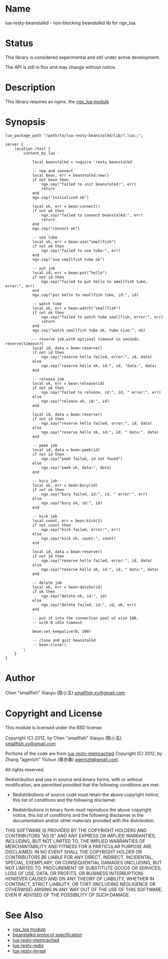 Name
====

lua-resty-beanstalkd - non-blocking beanstalkd lib for ngx_lua.

Status
======

This library is considered experimental and still under active development.

The API is still in flux and may change without notice.

Description
===========

This library requires an nginx, the [ngx_lua module](http://wiki.nginx.org/HttpLuaModule)

Synopsis
========

    lua_package_path "/path/to/lua-resty-beanstalkd/lib/?.lua;;";

    server {
        location /test {
            content_by_lua '

                local beanstalkd = require 'resty.beanstalkd'

                -- new and connect
                local bean, err = beanstalkd:new()
                if not bean then
                    ngx.say("failed to init beanstalkd:", err)
                    return
                end
                ngx.say("initialized ok")

                local ok, err = bean:connect()
                if not ok then
                    ngx.say("failed to connect beanstalkd:", err)
                    return
                end
                ngx.say("connect ok")

                -- use tube
                local ok, err = bean:use("smallfish")
                if not ok then
                    ngx.say("failed to use tube:", err)
                end
                ngx.say("use smallfish tube ok")

                -- put job
                local id, err = bean:put("hello")
                if not id then
                    ngx.say("failed to put hello to smallfish tube, error:", err)
                end
                ngx.say("put hello to smallfish tube, id:", id)

                -- watch tube
                local ok, err = bean:watch("smallfish")
                if not ok then
                    ngx.say("failed to watch tube smallfish, error:", err)
                    return
                end
                ngx.say("watch smallfish tube ok, tube size:", ok)

                -- reserve job,with optional timeout in seconds. reserve(timeout?)
                local id, data = bean:reserve()
                if not id then
                    ngx.say("reserve hello failed, error:", id, data)
                else
                    ngx.say("reserve hello ok, id:", id, "data:", data)
                end

                -- release job
                local ok, err = bean:release(id)
                if not ok then
                    ngx.say("failed to release, id:", id, " error:", err)
                else
                    ngx.say("release ok, id:", id)
                end

                local id, data = bean:reserve()
                if not id then
                    ngx.say("reserve hello failed, error:", id, data)
                else
                    ngx.say("reserve hello ok, id:", id, " data:", data)
                end

                -- peek job
                local id, data = bean:peek(id)
                if not id then
                    ngx.say("peek failed, id not found")
                else
                    ngx.say("peek ok, data:", data)
                end

                -- bury job
                local ok, err = bean:bury(id)
                if not ok then
                    ngx.say("bury failed, id:", id, " error:", err)
                else
                    ngx.say("bury ok, id:", id)
                end

                -- kick job
                local count, err = bean:kick(1)
                if not count then
                    ngx.say("kick failed, error:", err)
                else
                    ngx.say("kick ok, count:", count)
                end

                local id, data = bean:reserve()
                if not id then
                    ngx.say("reserve hello failed, error:", id, data)
                else
                    ngx.say("reserve hello ok, id:", id, " data:", data)
                end

                -- delete job
                local ok, err = bean:delete(id)
                if ok then
                    ngx.say("delete ok, id:", id)
                else
                    ngx.say("delete failed, id:", id, ok, err)
                end

                -- put it into the connection pool of size 100,
                -- with 0 idle timeout

                bean:set_keepalive(0, 100)

                -- close and quit beanstalkd
                -- bean:close()
           ';
        }
    }


Author
======

Chen "smallfish" Xiaoyu (陈小玉) <smallfish.xy@gmail.com>

Copyright and License
=====================

This module is licensed under the BSD license.

Copyright (C) 2012, by Chen "smallfish" Xiaoyu (陈小玉) <smallfish.xy@gmail.com>

Portions of the code are from [lua-resty-memcached](https://github.com/agentzh/lua-resty-memcached) Copyright (C) 2012, by Zhang "agentzh" Yichun (章亦春) <agentzh@gmail.com>.

All rights reserved.

Redistribution and use in source and binary forms, with or without modification, are permitted provided that the following conditions are met:

* Redistributions of source code must retain the above copyright notice, this list of conditions and the following disclaimer.

* Redistributions in binary form must reproduce the above copyright notice, this list of conditions and the following disclaimer in the documentation and/or other materials provided with the distribution.

THIS SOFTWARE IS PROVIDED BY THE COPYRIGHT HOLDERS AND CONTRIBUTORS "AS IS" AND ANY EXPRESS OR IMPLIED WARRANTIES, INCLUDING, BUT NOT LIMITED TO, THE IMPLIED WARRANTIES OF MERCHANTABILITY AND FITNESS FOR A PARTICULAR PURPOSE ARE DISCLAIMED. IN NO EVENT SHALL THE COPYRIGHT HOLDER OR CONTRIBUTORS BE LIABLE FOR ANY DIRECT, INDIRECT, INCIDENTAL, SPECIAL, EXEMPLARY, OR CONSEQUENTIAL DAMAGES (INCLUDING, BUT NOT LIMITED TO, PROCUREMENT OF SUBSTITUTE GOODS OR SERVICES; LOSS OF USE, DATA, OR PROFITS; OR BUSINESS INTERRUPTION) HOWEVER CAUSED AND ON ANY THEORY OF LIABILITY, WHETHER IN CONTRACT, STRICT LIABILITY, OR TORT (INCLUDING NEGLIGENCE OR OTHERWISE) ARISING IN ANY WAY OUT OF THE USE OF THIS SOFTWARE, EVEN IF ADVISED OF THE POSSIBILITY OF SUCH DAMAGE.

See Also
========
* [ngx_lua module](http://wiki.nginx.org/HttpLuaModule)
* [beanstalkd protocol specification](https://github.com/kr/beanstalkd/blob/master/doc/protocol.txt)
* [lua-resty-memcached](https://github.com/agentzh/lua-resty-memcached)
* [lua-resty-redis](https://github.com/agentzh/lua-resty-redis)
* [lua-resty-mysql](https://github.com/agentzh/lua-resty-mysql)
